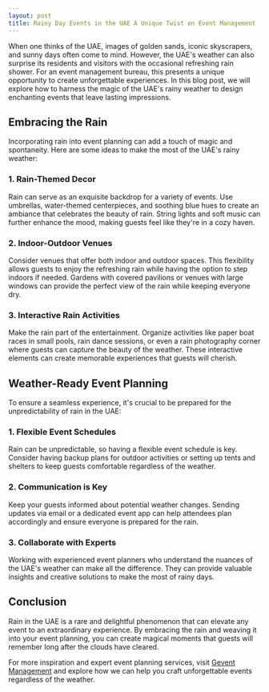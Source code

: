 ```yaml
---
layout: post
title: Rainy Day Events in the UAE A Unique Twist on Event Management
---
```



When one thinks of the UAE, images of golden sands, iconic skyscrapers, and sunny days often come to mind. However, the UAE's weather can also surprise its residents and visitors with the occasional refreshing rain shower. For an event management bureau, this presents a unique opportunity to create unforgettable experiences. In this blog post, we will explore how to harness the magic of the UAE's rainy weather to design enchanting events that leave lasting impressions.

## Embracing the Rain 

Incorporating rain into event planning can add a touch of magic and spontaneity. Here are some ideas to make the most of the UAE's rainy weather:

### 1. Rain-Themed Decor

Rain can serve as an exquisite backdrop for a variety of events. Use umbrellas, water-themed centerpieces, and soothing blue hues to create an ambiance that celebrates the beauty of rain. String lights and soft music can further enhance the mood, making guests feel like they're in a cozy haven.

### 2. Indoor-Outdoor Venues

Consider venues that offer both indoor and outdoor spaces. This flexibility allows guests to enjoy the refreshing rain while having the option to step indoors if needed. Gardens with covered pavilions or venues with large windows can provide the perfect view of the rain while keeping everyone dry.

### 3. Interactive Rain Activities

Make the rain part of the entertainment. Organize activities like paper boat races in small pools, rain dance sessions, or even a rain photography corner where guests can capture the beauty of the weather. These interactive elements can create memorable experiences that guests will cherish.

## Weather-Ready Event Planning

To ensure a seamless experience, it's crucial to be prepared for the unpredictability of rain in the UAE:

### 1. Flexible Event Schedules

Rain can be unpredictable, so having a flexible event schedule is key. Consider having backup plans for outdoor activities or setting up tents and shelters to keep guests comfortable regardless of the weather.

### 2. Communication is Key

Keep your guests informed about potential weather changes. Sending updates via email or a dedicated event app can help attendees plan accordingly and ensure everyone is prepared for the rain.

### 3. Collaborate with Experts

Working with experienced event planners who understand the nuances of the UAE's weather can make all the difference. They can provide valuable insights and creative solutions to make the most of rainy days.

## Conclusion

Rain in the UAE is a rare and delightful phenomenon that can elevate any event to an extraordinary experience. By embracing the rain and weaving it into your event planning, you can create magical moments that guests will remember long after the clouds have cleared.

For more inspiration and expert event planning services, visit [Gevent Management](https://geventm.com/) and explore how we can help you craft unforgettable events regardless of the weather.